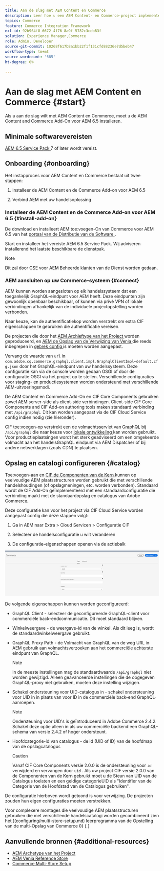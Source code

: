 ```yaml
---
title: Aan de slag met AEM Content en Commerce
description: Leer hoe u een AEM Content- en Commerce-project implementeert.
topics: Commerce
feature: Commerce Integration Framework
exl-id: 92b964f8-6672-4f76-8a9f-5782c3ceb83f
solution: Experience Manager,Commerce
role: Admin, Developer
source-git-commit: 10268f617b8a1bb22f1f131cfd88236e7d5beb47
workflow-type: tm+mt
source-wordcount: '685'
ht-degree: 0%

---
```


# Aan de slag met AEM Content en Commerce {#start}

Als u aan de slag wilt met AEM Content en Commerce, moet u de AEM Content and Commerce Add-On voor AEM 6.5 installeren.

## Minimale softwarevereisten

[ AEM 6.5 Service Pack ](https://experience.adobe.com/#/downloads/content/software-distribution/en/aem.html) 7 of later wordt vereist.

## Onboarding {#onboarding}

Het instapproces voor AEM Content en Commerce bestaat uit twee stappen:

1. Installeer de AEM Content en de Commerce Add-on voor AEM 6.5

2. Verbind AEM met uw handelsoplossing

### Installeer de AEM Content en de Commerce Add-on voor AEM 6.5 {#install-add-on}

De download en installeert AEM toe:voegen-On van Commerce voor AEM 6.5 van het [ portaal van de Distributie van de Software ](https://experience.adobe.com/#/downloads/content/software-distribution/en/aem.html).

Start en installeer het vereiste AEM 6.5 Service Pack. Wij adviseren installerend het laatste beschikbare de dienstpak.

>[!NOTE]
>
>Dit zal door CSE voor AEM Beheerde klanten van de Dienst worden gedaan.

### AEM aansluiten op uw Commerce-systeem {#connect}

AEM kunnen worden aangesloten op elk handelssysteem dat een toegankelijk GraphQL-eindpunt voor AEM heeft. Deze eindpunten zijn gewoonlijk openbaar beschikbaar, of kunnen via privé VPN of lokale verbindingen afhankelijk van de individuele projectopstelling worden verbonden.

Naar keuze, kan de authentificatiekop worden verstrekt om extra CIF eigenschappen te gebruiken die authentificatie vereisen.

De projecten die door het [ AEM Archieftype van het Project ](https://github.com/adobe/aem-project-archetype) worden geproduceerd, en [ AEM de Opslag van de Verwijzing van Venia ](https://github.com/adobe/aem-cif-guides-venia) die reeds inbegrepen in [ gebrek config ](https://github.com/adobe/aem-cif-guides-venia/blob/main/ui.config/src/main/content/jcr_root/apps/venia/osgiconfig/config/com.adobe.cq.commerce.graphql.client.impl.GraphqlClientImpl~default.cfg.json) is moeten worden aangepast.

Vervang de waarde van `url` in `com.adobe.cq.commerce.graphql.client.impl.GraphqlClientImpl~default.cfg.json` door het GraphQL-eindpunt van uw handelssysteem. Deze configuratie kan via de console worden gedaan OSGI of door de configuratie OSGI via het project op te stellen. Verschillende configuraties voor staging- en productiesystemen worden ondersteund met verschillende AEM-uitvoeringsmodi.

De AEM Content en Commerce Add-On en CIF Core Components gebruiken zowel AEM server-side als client-side verbindingen. Client-side CIF Core Components and CIF Add-on authoring tools maken standaard verbinding met `/api/graphql`. Dit kan worden aangepast via de CIF Cloud Service config indien nodig (zie hieronder).

CIF toe:voegen-op verstrekt een de volmachtsservlet van GraphQL bij `/api/graphql` die naar keuze voor [ lokale ontwikkeling ](develop.md) kan worden gebruikt. Voor productieplaatsingen wordt het sterk geadviseerd om een omgekeerde volmacht aan het handelsGraphQL eindpunt via AEM Dispatcher of bij andere netwerklagen (zoals CDN) te plaatsen.

## Opslag en catalogi configureren {#catalog}

Toe:voegen-aan en [ CIF de Componenten van de Kern ](https://github.com/adobe/aem-core-cif-components) kunnen op veelvoudige AEM plaatsstructuren worden gebruikt die met verschillende handelshoudingen (of opslagmeningen, etc. worden verbonden). Standaard wordt de CIF Add-On geïmplementeerd met een standaardconfiguratie die verbinding maakt met de standaardopslag en catalogus van Adobe Commerce.

Deze configuratie kan voor het project via CIF Cloud Service worden aangepast config die deze stappen volgt:

1. Ga in AEM naar Extra > Cloud Servicen > Configuratie CIF

2. Selecteer de handelsconfiguratie u wilt veranderen

3. De configuratie-eigenschappen openen via de actiebalk

![ CIF de Configuratie van Cloud Servicen ](/help/commerce/cif/assets/cif-cloud-service-config.png)

De volgende eigenschappen kunnen worden geconfigureerd:

- GraphQL Client - selecteer de geconfigureerde GraphQL-client voor commerciële back-endcommunicatie. Dit moet standaard blijven.
- Winkelweergave - de weergave-id van de winkel. Als dit leeg is, wordt de standaardwinkelweergave gebruikt.
- GraphQL Proxy Path - de Volmacht van GraphQL van de weg URL in AEM gebruik aan volmachtsverzoeken aan het commerciële achterste eindpunt van GraphQL.

  >[!NOTE]
  >
  >In de meeste instellingen mag de standaardwaarde `/api/graphql` niet worden gewijzigd. Alleen geavanceerde instellingen die de opgegeven GraphQL-proxy niet gebruiken, moeten deze instelling wijzigen.

- Schakel ondersteuning voor UID-catalogus in - schakel ondersteuning voor UID in in plaats van voor ID in de commerciële back-end GraphQL-aanroepen.

  >[!NOTE]
  >
  >Ondersteuning voor UID&#39;s is geïntroduceerd in Adobe Commerce 2.4.2. Schakel deze optie alleen in als uw commerciële backend een GraphQL-schema van versie 2.4.2 of hoger ondersteunt.

- Hoofdcategorie-id van catalogus - de id (UID of ID) van de hoofdmap van de opslagcatalogus

  >[!CAUTION]
  >
  >Vanaf CIF Core Components versie 2.0.0 is de ondersteuning voor `id` verwijderd en vervangen door `uid` . Als uw project CIF versie 2.0.0 van de Componenten van de Kern gebruikt moet u de Steun van UID van de Catalogus toelaten en een geldige categorieUID als &quot;Identifier van de Categorie van de Hoofdstad van de Catalogus gebruiken&quot;.

De configuratie hierboven wordt getoond is voor verwijzing. De projecten zouden hun eigen configuraties moeten verstrekken.

Voor complexere montages die veelvoudige AEM plaatsstructuren gebruiken die met verschillende handelscatalogi worden gecombineerd zien het ](configuring/multi-store-setup.md) leerprogramma van de Opstelling van de multi-Opslag van Commerce 0} {.[

## Aanvullende bronnen {#additional-resources}

- [ AEM Archetype van het Project ](https://github.com/adobe/aem-project-archetype)
- [AEM Venia Reference Store ](https://github.com/adobe/aem-cif-guides-venia)
- [Commerce Multi-Store Setup](configuring/multi-store-setup.md)
